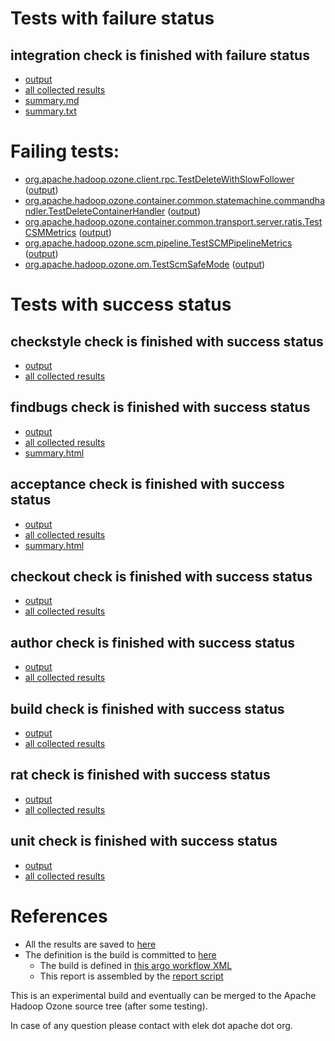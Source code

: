 # Tests with failure status

## integration check is finished with failure status

   * [output](https://raw.githubusercontent.com/elek/ozone-ci-03/master/pr/pr-hdds-2354-xrwnf/integration/output.log)
   * [all collected results](https://github.com/elek/ozone-ci-03/tree/master/pr/pr-hdds-2354-xrwnf/integration)
   * [summary.md](https://github.com/elek/ozone-ci-03/tree/master/pr/pr-hdds-2354-xrwnf/integration/summary.md)
   * [summary.txt](https://github.com/elek/ozone-ci-03/tree/master/pr/pr-hdds-2354-xrwnf/integration/summary.txt)

# Failing tests: 

 * [org.apache.hadoop.ozone.client.rpc.TestDeleteWithSlowFollower](hadoop-ozone/integration-test/org.apache.hadoop.ozone.client.rpc.TestDeleteWithSlowFollower.txt) ([output](hadoop-ozone/integration-test/org.apache.hadoop.ozone.client.rpc.TestDeleteWithSlowFollower-output.txt))
 * [org.apache.hadoop.ozone.container.common.statemachine.commandhandler.TestDeleteContainerHandler](hadoop-ozone/integration-test/org.apache.hadoop.ozone.container.common.statemachine.commandhandler.TestDeleteContainerHandler.txt) ([output](hadoop-ozone/integration-test/org.apache.hadoop.ozone.container.common.statemachine.commandhandler.TestDeleteContainerHandler-output.txt))
 * [org.apache.hadoop.ozone.container.common.transport.server.ratis.TestCSMMetrics](hadoop-ozone/integration-test/org.apache.hadoop.ozone.container.common.transport.server.ratis.TestCSMMetrics.txt) ([output](hadoop-ozone/integration-test/org.apache.hadoop.ozone.container.common.transport.server.ratis.TestCSMMetrics-output.txt))
 * [org.apache.hadoop.ozone.scm.pipeline.TestSCMPipelineMetrics](hadoop-ozone/integration-test/org.apache.hadoop.ozone.scm.pipeline.TestSCMPipelineMetrics.txt) ([output](hadoop-ozone/integration-test/org.apache.hadoop.ozone.scm.pipeline.TestSCMPipelineMetrics-output.txt))
 * [org.apache.hadoop.ozone.om.TestScmSafeMode](hadoop-ozone/integration-test/org.apache.hadoop.ozone.om.TestScmSafeMode.txt) ([output](hadoop-ozone/integration-test/org.apache.hadoop.ozone.om.TestScmSafeMode-output.txt))


# Tests with success status

## checkstyle check is finished with success status

   * [output](https://raw.githubusercontent.com/elek/ozone-ci-03/master/pr/pr-hdds-2354-xrwnf/checkstyle/output.log)
   * [all collected results](https://github.com/elek/ozone-ci-03/tree/master/pr/pr-hdds-2354-xrwnf/checkstyle)


## findbugs check is finished with success status

   * [output](https://raw.githubusercontent.com/elek/ozone-ci-03/master/pr/pr-hdds-2354-xrwnf/findbugs/output.log)
   * [all collected results](https://github.com/elek/ozone-ci-03/tree/master/pr/pr-hdds-2354-xrwnf/findbugs)
   * [summary.html](https://elek.github.io/ozone-ci-03/pr/pr-hdds-2354-xrwnf/findbugs/summary.html)


## acceptance check is finished with success status

   * [output](https://raw.githubusercontent.com/elek/ozone-ci-03/master/pr/pr-hdds-2354-xrwnf/acceptance/output.log)
   * [all collected results](https://github.com/elek/ozone-ci-03/tree/master/pr/pr-hdds-2354-xrwnf/acceptance)
   * [summary.html](https://elek.github.io/ozone-ci-03/pr/pr-hdds-2354-xrwnf/acceptance/summary.html)


## checkout check is finished with success status

   * [output](https://raw.githubusercontent.com/elek/ozone-ci-03/master/pr/pr-hdds-2354-xrwnf/checkout/output.log)
   * [all collected results](https://github.com/elek/ozone-ci-03/tree/master/pr/pr-hdds-2354-xrwnf/checkout)


## author check is finished with success status

   * [output](https://raw.githubusercontent.com/elek/ozone-ci-03/master/pr/pr-hdds-2354-xrwnf/author/output.log)
   * [all collected results](https://github.com/elek/ozone-ci-03/tree/master/pr/pr-hdds-2354-xrwnf/author)


## build check is finished with success status

   * [output](https://raw.githubusercontent.com/elek/ozone-ci-03/master/pr/pr-hdds-2354-xrwnf/build/output.log)
   * [all collected results](https://github.com/elek/ozone-ci-03/tree/master/pr/pr-hdds-2354-xrwnf/build)


## rat check is finished with success status

   * [output](https://raw.githubusercontent.com/elek/ozone-ci-03/master/pr/pr-hdds-2354-xrwnf/rat/output.log)
   * [all collected results](https://github.com/elek/ozone-ci-03/tree/master/pr/pr-hdds-2354-xrwnf/rat)


## unit check is finished with success status

   * [output](https://raw.githubusercontent.com/elek/ozone-ci-03/master/pr/pr-hdds-2354-xrwnf/unit/output.log)
   * [all collected results](https://github.com/elek/ozone-ci-03/tree/master/pr/pr-hdds-2354-xrwnf/unit)




# References

 * All the results are saved to [here](https://github.com/elek/ozone-ci-03/tree/master/pr/pr-hdds-2354-xrwnf/)
 * The definition is the build is committed to [here](https://github.com/elek/argo-ozone)
    * The build is defined in [this argo workflow XML](https://github.com/elek/argo-ozone/blob/master/ozone-build.yaml)
    * This report is assembled by the [report script](https://github.com/elek/argo-ozone/blob/master/scripts/report.sh)

This is an experimental build and eventually can be merged to the Apache Hadoop Ozone source tree (after some testing).

In case of any question please contact with elek dot apache dot org.
